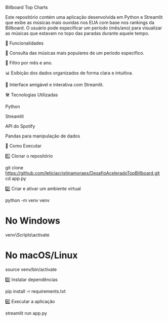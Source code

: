 Billboard Top Charts

Este repositório contém uma aplicação desenvolvida em Python e Streamlit que exibe as músicas mais ouvidas nos EUA com base nos rankings da Billboard. O usuário pode especificar um período (mês/ano) para visualizar as músicas que estavam no topo das paradas durante aquele tempo.

📌 Funcionalidades

🔎 Consulta das músicas mais populares de um período específico.

📅 Filtro por mês e ano.

📊 Exibição dos dados organizados de forma clara e intuitiva.

🚀 Interface amigável e interativa com Streamlit.

🛠️ Tecnologias Utilizadas

Python

Streamlit

API do Spotify

Pandas para manipulação de dados

🚀 Como Executar

1️⃣ Clonar o repositório

git clone https://github.com/leticiacristinamoraes/DesafioAceleradoTopBillboard.git
cd app.py

2️⃣ Criar e ativar um ambiente virtual

python -m venv venv
# No Windows
venv\Scripts\activate
# No macOS/Linux
source venv/bin/activate

3️⃣ Instalar dependências

pip install -r requirements.txt

4️⃣ Executar a aplicação

streamlit run app.py

